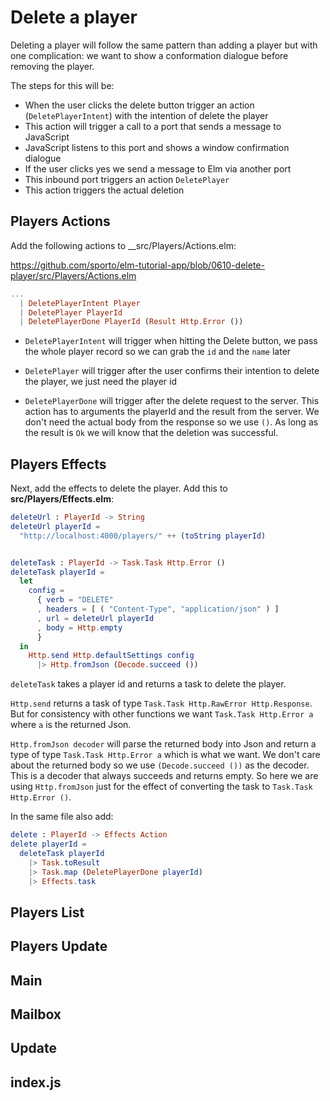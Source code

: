 # Delete a player

Deleting a player will follow the same pattern than adding a player but with one complication: we want to show a conformation dialogue before removing the player.

The steps for this will be:

- When the user clicks the delete button trigger an action (`DeletePlayerIntent`) with the intention of delete the player
- This action will trigger a call to a port that sends a message to JavaScript
- JavaScript listens to this port and shows a window confirmation dialogue
- If the user clicks yes we send a message to Elm via another port
- This inbound port triggers an action `DeletePlayer`
- This action triggers the actual deletion

## Players Actions

Add the following actions to __src/Players/Actions.elm:

<https://github.com/sporto/elm-tutorial-app/blob/0610-delete-player/src/Players/Actions.elm>

```elm
...
  | DeletePlayerIntent Player
  | DeletePlayer PlayerId
  | DeletePlayerDone PlayerId (Result Http.Error ())
```

- `DeletePlayerIntent` will trigger when hitting the Delete button, we pass the whole player record so we can grab the `id` and the `name` later

- `DeletePlayer` will trigger after the user confirms their intention to delete the player, we just need the player id

- `DeletePlayerDone` will trigger after the delete request to the server. This action has to arguments the playerId and the result from the server. We don't need the actual body from the response so we use `()`. As long as the result is `Ok` we will know that the deletion was successful.

## Players Effects

Next, add the effects to delete the player. Add this to __src/Players/Effects.elm__:

```elm
deleteUrl : PlayerId -> String
deleteUrl playerId =
  "http://localhost:4000/players/" ++ (toString playerId)


deleteTask : PlayerId -> Task.Task Http.Error ()
deleteTask playerId =
  let
    config =
      { verb = "DELETE"
      , headers = [ ( "Content-Type", "application/json" ) ]
      , url = deleteUrl playerId
      , body = Http.empty
      }
  in
    Http.send Http.defaultSettings config
      |> Http.fromJson (Decode.succeed ())
```

`deleteTask` takes a player id and returns a task to delete the player.

`Http.send` returns a task of type `Task.Task Http.RawError Http.Response`. But for consistency with other functions we want `Task.Task Http.Error a` where `a` is the returned Json.

`Http.fromJson decoder` will parse the returned body into Json and return a type of type `Task.Task Http.Error a` which is what we want. We don't care about the returned body so we use `(Decode.succeed ())` as the decoder. This is a decoder that always succeeds and returns empty. So here we are using `Http.fromJson` just for the effect of converting the task to `Task.Task Http.Error ()`.

In the same file also add:

```elm
delete : PlayerId -> Effects Action
delete playerId =
  deleteTask playerId
    |> Task.toResult
    |> Task.map (DeletePlayerDone playerId)
    |> Effects.task
```

## Players List

## Players Update

## Main

## Mailbox

## Update

## index.js
